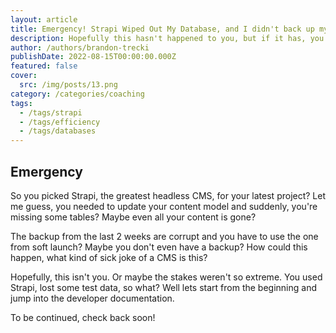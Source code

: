 ```yaml
---
layout: article
title: Emergency! Strapi Wiped Out My Database, and I didn't back up my data!
description: Hopefully this hasn't happened to you, but if it has, you're not alone, according to their forums and discord. Let's dive into the developer documentation and see what we can do to prevent this from happening again.
author: /authors/brandon-trecki
publishDate: 2022-08-15T00:00:00.000Z
featured: false
cover:
  src: /img/posts/13.png
category: /categories/coaching
tags:
  - /tags/strapi
  - /tags/efficiency
  - /tags/databases
---
```



## Emergency

So you picked Strapi, the greatest headless CMS, for your latest project? Let me guess, you needed to update your content model and suddenly, you're missing some tables? Maybe even all your content is gone? 

The backup from the last 2 weeks are corrupt and you have to use the one from soft launch? Maybe you don't even have a backup? How could this happen, what kind of sick joke of a CMS is this? 

Hopefully, this isn't you. Or maybe the stakes weren't so extreme. You used Strapi, lost some test data, so what? Well lets start from the beginning and jump into the developer documentation.

To be continued, check back soon!
